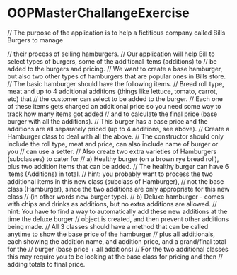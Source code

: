 # OOPMasterChallangeExercise

// The purpose of the application is to help a fictitious company called Bills Burgers to manage

// their process of selling hamburgers.
// Our application will help Bill to select types of burgers, some of the additional items (additions) to
// be added to the burgers and pricing.
// We want to create a base hamburger, but also two other types of hamburgers that are popular ones in Bills store.
// The basic hamburger should have the following items.
// Bread roll type, meat and up to 4 additional additions (things like lettuce, tomato, carrot, etc) that
// the customer can select to be added to the burger.
// Each one of these items gets charged an additional price so you need some way to track how many items got added
// and to calculate the final price (base burger with all the additions).
// This burger has a base price and the additions are all separately priced (up to 4 additions, see above).
// Create a Hamburger class to deal with all the above.
// The constructor should only include the roll type, meat and price, can also include name of burger or you
// can use a setter.
// Also create two extra varieties of Hamburgers (subclasses) to cater for
// a) Healthy burger (on a brown rye bread roll), plus two addition items that can be added.
// The healthy burger can have 6 items (Additions) in total.
// hint:  you probably want to process the two additional items in this new class (subclass of Hamburger),
// not the base class (Hamburger), since the two additions are only appropriate for this new class
// (in other words new burger type).
// b) Deluxe hamburger - comes with chips and drinks as additions, but no extra additions are allowed.
// hint:  You have to find a way to automatically add these new additions at the time the deluxe burger
// object is created, and then prevent other additions being made.
//  All 3 classes should have a method that can be called anytime to show the base price of the hamburger
// plus all additionals, each showing the addition name, and addition price, and a grand/final total for the
// burger (base price + all additions)
// For the two additional classes this may require you to be looking at the base class for pricing and then
// adding totals to final price.
